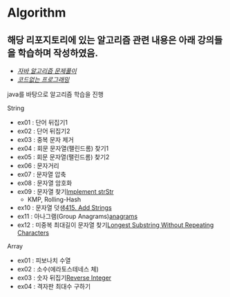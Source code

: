 Algorithm
=============
해당 리포지토리에 있는 알고리즘 관련 내용은 아래 강의들을 학습하며 작성하였음.
-------------
- _[자바 알고리즘 문제풀이](https://www.youtube.com/channel/UCHcG02L6TSS-StkSbqVy6Fg)_
- _[코드없는 프로그래밍](https://www.youtube.com/channel/UCHcG02L6TSS-StkSbqVy6Fg)_

java를 바탕으로 알고리즘 학습을 진행

String
- ex01 : 단어 뒤집기1
- ex02 : 단어 뒤집기2
- ex03 : 중복 문자 제거
- ex04 : 회문 문자열(팰린드롬) 찾기1
- ex05 : 회문 문자열(팰린드롬) 찾기2
- ex06 : 문자거리
- ex07 : 문자열 압축
- ex08 : 문자열 암호화
- ex09 : 문자열 찾기[Implement strStr](https://leetcode.com/problems/implement-strstr/)
  - KMP, Rolling-Hash
- ex10 : 문자열 덧샘[415. Add Strings](https://leetcode.com/problems/add-strings/)
- ex11 : 아나그램(Group Anagrams)[anagrams](https://leetcode.com/problems/group-anagrams/)
- ex12 : 미중복 최대길이 문자열 찾기[Longest Substring Without Repeating Characters](https://leetcode.com/problems/longest-substring-without-repeating-characters/)

Array
- ex01 : 피보나치 수열
- ex02 : 소수(에라토스테네스 체)
- ex03 : 숫자 뒤집기[Reverse Integer](https://leetcode.com/problems/reverse-integer/)
- ex04 : 격자판 최대수 구하기
